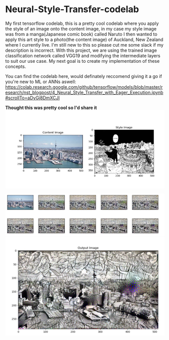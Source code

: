 # Neural-Style-Transfer-codelab

My first tensorflow codelab, this is a pretty cool codelab where you apply the style of an image onto the content image, in my case my style image was from a manga(Japanese comic book) called Naruto I then wanted to apply this art style to a photo(the content image) of Auckland, New Zealand where I currently live. I'm still new to this so please cut me some slack if my description is incorrect. With this project, we are using the trained image classification network called VGG19 and modifying the intermediate layers to suit our use case. My next goal is to create my implementation of these concepts.

You can find the codelab here, would definately reccomend giving it a go if you're new to ML or ANNs aswell:
https://colab.research.google.com/github/tensorflow/models/blob/master/research/nst_blogpost/4_Neural_Style_Transfer_with_Eager_Execution.ipynb#scrollTo=aDyGj8DmXCJI

**Thought this was pretty cool so I'd share it**
  ![inputs](inputs.JPG)
 
  ![process](process.JPG)
  ![output](output.JPG)
